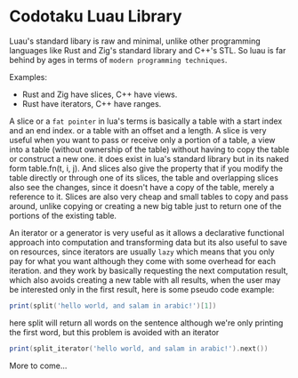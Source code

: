 # Codotaku Luau Library
Luau's standard libary is raw and minimal, unlike other programming languages like Rust and Zig's standard library and C++'s STL.
So luau is far behind by ages in terms of `modern programming techniques`.

Examples:
  - Rust and Zig have slices, C++ have views.
  - Rust have iterators, C++ have ranges.

A slice or a `fat pointer` in lua's terms is basically a table with a start index and an end index. or a table with an offset and a length.
A slice is very useful when you want to pass or receive only a portion of a table, a view into a table (without ownership of the table)
without having to copy the table or construct a new one. it does exist in lua's standard library but in its naked form table.fn(t, i, j).
And slices also give the property that if you modify the table directly or through one of its slices, the table and overlapping slices also
see the changes, since it doesn't have a copy of the table, merely a reference to it.
Slices are also very cheap and small tables to copy and pass around, unlike copying or creating a new big table just to return one of the
portions of the existing table.

An iterator or a generator is very useful as it allows a declarative functional approach into computation and transforming data but its
also useful to save on resources, since iterators are usually `lazy` which means that you only pay for what you want although they come with
some overhead for each iteration. and they work by basically requesting the next computation result, which also avoids creating a new table
with all results, when the user may be interested only in the first result, here is some pseudo code example:
```lua
print(split('hello world, and salam in arabic!')[1])
```
here split will return all words on the sentence although we're only printing the first word, but this problem is avoided with an iterator
```lua
print(split_iterator('hello world, and salam in arabic!').next())
```
More to come...

